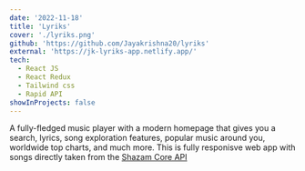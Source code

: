 ```yaml
---
date: '2022-11-18'
title: 'Lyriks'
cover: './lyriks.png'
github: 'https://github.com/Jayakrishna20/lyriks'
external: 'https://jk-lyriks-app.netlify.app/'
tech:
  - React JS
  - React Redux
  - Tailwind css
  - Rapid API
showInProjects: false
---
```


A fully-fledged music player with a modern homepage that gives you a search, lyrics, song exploration features, popular music around you, worldwide top charts, and much more. This is fully responisve web app with songs directly taken from the [Shazam Core API](https://rapidapi.com/tipsters/api/shazam-core/)
